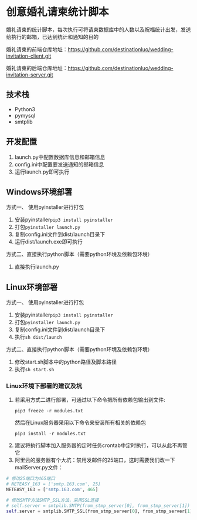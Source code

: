 # 创意婚礼请柬统计脚本

婚礼请柬的统计脚本，每次执行可将请柬数据库中的人数以及祝福统计出发，发送给执行的邮箱，已达到统计和通知的目的

婚礼请柬的前端仓库地址：https://github.com/destinationluo/wedding-invitation-client.git

婚礼请柬的后端仓库地址：https://github.com/destinationluo/wedding-invitation-server.git

## 技术栈

- Python3
- pymysql
- smtplib

## 开发配置

1. launch.py中配置数据库信息和邮箱信息
2. config.ini中配置要发送通知的邮箱信息
3. 运行launch.py即可执行

## Windows环境部署

方式一、 使用pyinstaller进行打包
1. 安装pyinstaller`pip3 install pyinstaller`
2. 打包`pyinstaller launch.py`
3. 复制config.ini文件到dist/launch目录下
4. 运行dist/launch.exe即可执行

方式二、直接执行python脚本（需要python环境及依赖包环境）
1. 直接执行launch.py

## Linux环境部署

方式一、 使用pyinstaller进行打包
1. 安装pyinstaller`pip3 install pyinstaller`
2. 打包`pyinstaller launch.py`
3. 复制config.ini文件到dist/launch目录下
4. 执行`sh dist/launch`

方式二、直接执行python脚本（需要python环境及依赖包环境）
1. 修改start.sh脚本中的python路径及脚本路径
2. 执行`sh start.sh`

### Linux环境下部署的建议及坑
1. 若采用方式二进行部署，可通过以下命令把所有依赖包输出到文件:
    ```
    pip3 freeze -r modules.txt
    ```
    然后在Linux服务器采用以下命令来安装所有相关的依赖包
    ```
    pip3 install -r modules.txt
    ```
2. 建议将执行脚本加入服务器的定时任务crontab中定时执行，可以从此不再管它
3. 阿里云的服务器有个大坑：禁用发邮件的25端口，这时需要我们改一下mailServer.py文件：
```python
# 修改25端口为465端口
# NETEASY_163 = ['smtp.163.com', 25]
NETEASY_163 = ['smtp.163.com', 465]

# 修改SMTP方法SMTP_SSL方法，采用SSL连接
# self.server = smtplib.SMTP(from_stmp_server[0], from_stmp_server[1])
self.server = smtplib.SMTP_SSL(from_stmp_server[0], from_stmp_server[1])
```